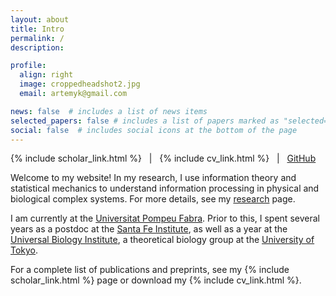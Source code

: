 ```yaml
---
layout: about
title: Intro
permalink: /
description: 

profile:
  align: right
  image: croppedheadshot2.jpg
  email: artemyk@gmail.com

news: false  # includes a list of news items
selected_papers: false # includes a list of papers marked as "selected={true}"
social: false  # includes social icons at the bottom of the page
---
```


<style>
div.address { font-family: sans-serif; }
</style> 

{% include scholar_link.html %} &nbsp;&nbsp;\|&nbsp;&nbsp; {% include cv_link.html %} &nbsp;&nbsp;\|&nbsp;&nbsp; <a href="https://github.com/artemyk">GitHub</a> 


Welcome to my website! In my research, I use information theory and statistical mechanics to understand information processing in physical and biological complex systems. For more details, see my [research](projects) page. 

I am currently at the [Universitat Pompeu Fabra](http://www.upf.edu). Prior to this, I spent several years as a postdoc at the [Santa Fe Institute](https://santafe.edu/), as well as a year at the [Universal Biology Institute](http://park.itc.u-tokyo.ac.jp/UBI/index_e.html), a theoretical biology group at the [University of Tokyo](https://www.u-tokyo.ac.jp/en/). 


For a complete list of publications and preprints, see my  {% include scholar_link.html %} page or download my {% include cv_link.html %}. 







